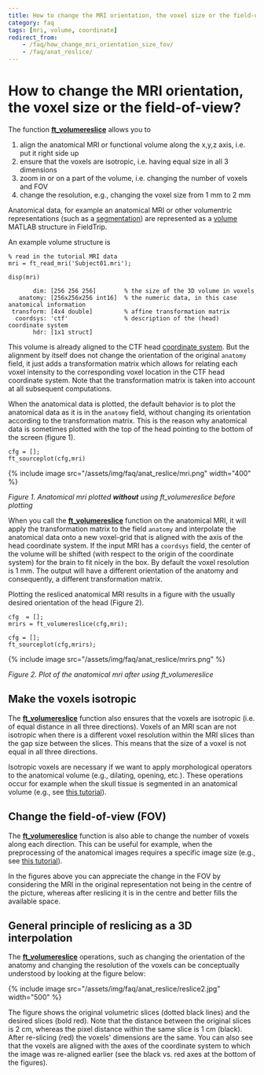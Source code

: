 ```yaml
---
title: How to change the MRI orientation, the voxel size or the field-of-view?
category: faq
tags: [mri, volume, coordinate]
redirect_from:
    - /faq/how_change_mri_orientation_size_fov/
    - /faq/anat_reslice/
---
```


# How to change the MRI orientation, the voxel size or the field-of-view?

The function **[ft_volumereslice](/reference/ft_volumereslice)** allows you to

1.  align the anatomical MRI or functional volume along the x,y,z axis, i.e. put it right side up
2.  ensure that the voxels are isotropic, i.e. having equal size in all 3 dimensions
3.  zoom in or on a part of the volume, i.e. changing the number of voxels and FOV
4.  change the resolution, e.g., changing the voxel size from 1 mm to 2 mm

Anatomical data, for example an anatomical MRI or other volumentric representations (such as a [segmentation](/faq/how_is_the_segmentation_defined)) are represented as a [volume](/reference/utilities/ft_datatype_volume) MATLAB structure in FieldTrip.

An example volume structure is

    % read in the tutorial MRI data
    mri = ft_read_mri('Subject01.mri');

    disp(mri)

           dim: [256 256 256]        % the size of the 3D volume in voxels
       anatomy: [256x256x256 int16]  % the numeric data, in this case anatomical information
     transform: [4x4 double]         % affine transformation matrix
      coordsys: 'ctf'                % description of the (head) coordinate system
           hdr: [1x1 struct]

This volume is already aligned to the CTF head [coordinate system](/faq/coordsys). But the alignment by itself does not change the orientation of the original `anatomy` field, it just adds a transformation matrix which allows for relating each voxel intensity to the corresponding voxel location in the CTF head coordinate system. Note that the transformation matrix is taken into account at all subsequent computations.

When the anatomical data is plotted, the default behavior is to plot the anatomical data as it is in the `anatomy` field, without changing its orientation according to the transformation matrix. This is the reason why anatomical data is sometimes plotted with the top of the head pointing to the bottom of the screen (figure 1).

    cfg = [];
    ft_sourceplot(cfg,mri)

{% include image src="/assets/img/faq/anat_reslice/mri.png" width="400" %}

_Figure 1. Anatomical mri plotted **without** using ft_volumereslice before plotting_

When you call the **[ft_volumereslice](/reference/ft_volumereslice)** function on the anatomical MRI, it will apply the transformation matrix to the field `anatomy` and interpolate the anatomical data onto a new voxel-grid that is aligned with the axis of the head coordinate system. If the input MRI has a `coordsys` field, the center of the volume will be shifted (with respect to the origin of the coordinate system) for the brain to fit nicely in the box. By default the voxel resolution is 1 mm. The output will have a different orientation of the anatomy and consequently, a different transformation matrix.

Plotting the resliced anatomical MRI results in a figure with the usually desired orientation of the head (Figure 2).

    cfg  = [];
    mrirs = ft_volumereslice(cfg,mri);

    cfg = [];
    ft_sourceplot(cfg,mrirs);

{% include image src="/assets/img/faq/anat_reslice/mrirs.png" %}

_Figure 2. Plot of the anatomical mri after using ft_volumereslice_

## Make the voxels isotropic

The **[ft_volumereslice](/reference/ft_volumereslice)** function also ensures that the voxels are isotropic (i.e. of equal distance in all three directions). Voxels of an MRI scan are not isotropic when there is a different voxel resolution within the MRI slices than the gap size between the slices. This means that the size of a voxel is not equal in all three directions.

Isotropic voxels are necessary if we want to apply morphological operators to the anatomical volume (e.g., dilating, opening, etc.). These operations occur for example when the skull tissue is segmented in an anatomical volume (e.g., see [this tutorial](/workshop/natmeg2014/dipolefitting)).

## Change the field-of-view (FOV)

The **[ft_volumereslice](/reference/ft_volumereslice)** function is also able to change the number of voxels along each direction. This can be useful for example, when the preprocessing of the anatomical images requires a specific image size (e.g., see [this tutorial](/tutorial/minimumnormestimate)).

In the figures above you can appreciate the change in the FOV by considering the MRI in the original representation not being in the centre of the picture, whereas after reslicing it is in the centre and better fills the available space.

## General principle of reslicing as a 3D interpolation

The **[ft_volumereslice](/reference/ft_volumereslice)** operations, such as changing the orientation of the anatomy and changing the resolution of the voxels can be conceptually understood by looking at the figure below:

{% include image src="/assets/img/faq/anat_reslice/reslice2.jpg" width="500" %}

The figure shows the original volumetric slices (dotted black lines) and the desired slices (bold red). Note that the distance between the original slices is 2 cm, whereas the pixel distance within the same slice is 1 cm (black). After re-slicing (red) the voxels' dimensions are the same. You can also see that the voxels are aligned with the axes of the coordinate system to which the image was re-aligned earlier (see the black vs. red axes at the bottom of the figures).
